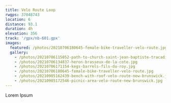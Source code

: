 ```yaml
---
title: Velo Route Loop
rwgps: 37048743
location: 6
distance: 93.1
duration: 4h
elevation: 356
track: '/gpx/nb-601.gpx'
images:
  featured: /photos/20210706180645-female-bike-traveller-velo-route.jpg
  gallery:
    - /photos/20210706115052-path-to-church-saint-jean-baptiste-tracadie-sheila.jpg
    - /photos/20210706134837-heron-brasseux-de-la-cote.jpg
    - /photos/20210706171154-kegs-barrels-fils-du-roy.jpg
    - /photos/20210706180645-female-bike-traveller-velo-route.jpg
    - /photos/20210905162439-bench-with-roof-velo-route-new-brunswick.jpg
    - /photos/20210905172546-picnic-area-velo-route-new-brunswick.jpg
---
```

Lorem Ipsum
<!-- More -->